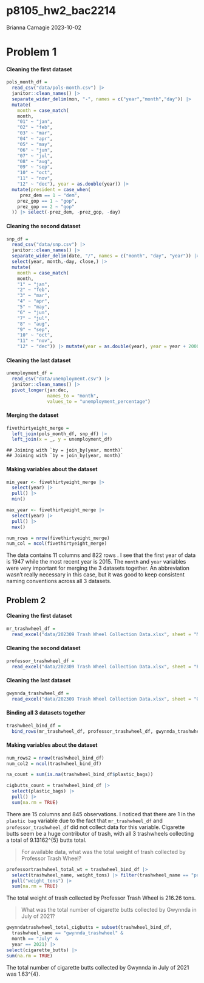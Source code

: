 p8105_hw2_bac2214
================
Brianna Carnagie
2023-10-02

# Problem 1

#### Cleaning the first dataset

``` r
pols_month_df = 
  read_csv("data/pols-month.csv") |> 
  janitor::clean_names() |> 
  separate_wider_delim(mon, "-", names = c("year","month","day")) |> 
  mutate(
    month = case_match(
    month,
    "01" ~ "jan",
    "02" ~ "feb",
    "03" ~ "mar",
    "04" ~ "apr",
    "05" ~ "may",
    "06" ~ "jun",
    "07" ~ "jul",
    "08" ~ "aug",
    "09" ~ "sep",
    "10" ~ "oct",
    "11" ~ "nov",
    "12" ~ "dec"), year = as.double(year)) |> 
  mutate(president = case_when(
     prez_dem == 1 ~ "dem",
    prez_gop == 1 ~ "gop",
    prez_gop == 2 ~ "gop"
  )) |> select(-prez_dem, -prez_gop, -day) 
```

#### Cleaning the second dataset

``` r
snp_df = 
  read_csv("data/snp.csv") |> 
  janitor::clean_names() |> 
  separate_wider_delim(date, "/", names = c("month", "day", "year")) |> 
  select(year, month,-day, close,) |> 
  mutate(
    month = case_match(
    month,
    "1" ~ "jan",
    "2" ~ "feb",
    "3" ~ "mar",
    "4" ~ "apr",
    "5" ~ "may",
    "6" ~ "jun",
    "7" ~ "jul",
    "8" ~ "aug",
    "9" ~ "sep",
    "10" ~ "oct",
    "11" ~ "nov",
    "12" ~ "dec")) |> mutate(year = as.double(year), year = year + 2000)
```

#### Cleaning the last dataset

``` r
unemployment_df = 
  read_csv("data/unemployment.csv") |> 
  janitor::clean_names() |> 
  pivot_longer(jan:dec,
               names_to = "month",
               values_to = "unemployment_percentage") 
```

#### Merging the dataset

``` r
fivethirtyeight_merge = 
  left_join(pols_month_df, snp_df) |>
  left_join(x = _, y = unemployment_df)
```

    ## Joining with `by = join_by(year, month)`
    ## Joining with `by = join_by(year, month)`

#### Making variables about the dataset

``` r
min_year <- fivethirtyeight_merge |> 
  select(year) |> 
  pull() |> 
  min()

max_year <- fivethirtyeight_merge |> 
  select(year) |> 
  pull() |> 
  max()

num_rows = nrow(fivethirtyeight_merge)
num_col = ncol(fivethirtyeight_merge)
```

The data contains 11 columns and 822 rows . I see that the first year of
data is 1947 while the most recent year is 2015. The `month` and `year`
variables were very important for merging the 3 datasets together. An
abbreviation wasn’t really necessary in this case, but it was good to
keep consistent naming conventions across all 3 datasets.

## Problem 2

#### Cleaning the first dataset

``` r
mr_trashwheel_df =
  read_excel("data/202309 Trash Wheel Collection Data.xlsx", sheet = "Mr. Trash Wheel", range = "A2:N586") |> janitor::clean_names() |> mutate(homes_powered = (weight_tons * 500)/30, trashwheel_name = "mr_trashwheel", year = as.double(year)) |> relocate(trashwheel_name)
```

#### Cleaning the second dataset

``` r
professor_trashwheel_df = 
  read_excel("data/202309 Trash Wheel Collection Data.xlsx", sheet = "Professor Trash Wheel", range = "A2:M108") |> janitor::clean_names() |> mutate(homes_powered = (weight_tons * 500)/30, trashwheel_name = "professor_trashwheel")|> relocate(trashwheel_name)
```

#### Cleaning the last dataset

``` r
gwynnda_trashwheel_df = 
  read_excel("data/202309 Trash Wheel Collection Data.xlsx", sheet = "Gwynnda Trash Wheel", range = "A2:L157") |>     janitor::clean_names() |> mutate(homes_powered = (weight_tons * 500)/30, trashwheel_name = "gwynnda_trashwheel") |> relocate(trashwheel_name)
```

#### Binding all 3 datasets together

``` r
trashwheel_bind_df = 
  bind_rows(mr_trashwheel_df, professor_trashwheel_df, gwynnda_trashwheel_df)
```

#### Making variables about the dataset

``` r
num_rows2 = nrow(trashwheel_bind_df)
num_col2 = ncol(trashwheel_bind_df)

na_count = sum(is.na(trashwheel_bind_df$plastic_bags))

cigbutts_count = trashwheel_bind_df |> 
  select(plastic_bags) |> 
  pull() |> 
  sum(na.rm = TRUE)
```

There are 15 columns and 845 observations. I noticed that there are 1 in
the `plastic bag` variable due to the fact that `mr_trashwheel_df` and
`professor_trashwheel_df` did not collect data for this variable.
Cigarette butts seem be a huge contributor of trash, with all 3
trashwheels collecting a total of 9.13162^{5} butts total.

> For available data, what was the total weight of trash collected by
> Professor Trash Wheel?

``` r
professortrashwheel_total_wt = trashwheel_bind_df |> 
  select(trashwheel_name, weight_tons) |> filter(trashwheel_name == "professor_trashwheel") |> 
  pull("weight_tons") |> 
  sum(na.rm = TRUE)
```

The total weight of trash collected by Professor Trash Wheel is 216.26
tons.

> What was the total number of cigarette butts collected by Gwynnda in
> July of 2021?

``` r
gwynndatrashwheel_total_cigbutts = subset(trashwheel_bind_df,
  trashwheel_name == "gwynnda_trashwheel" &
  month == "July" &
  year == 2021) |> 
select(cigarette_butts) |> 
sum(na.rm = TRUE)  
```

The total number of cigarette butts collected by Gwynnda in July of 2021
was 1.63^{4}.
